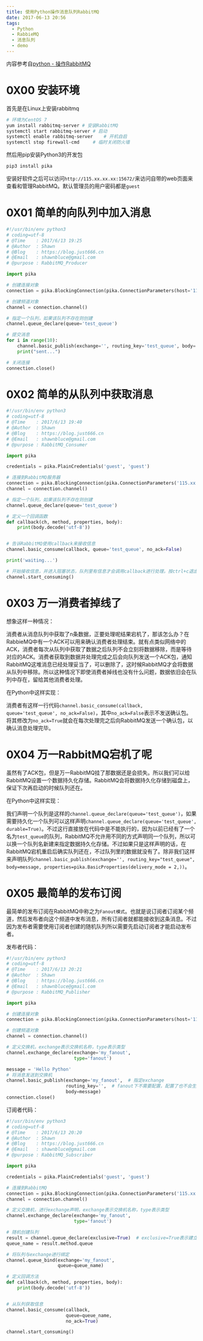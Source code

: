 ```yaml
---
title: 使用Python操作消息队列RabbitMQ
date: 2017-06-13 20:56
tags:
  - Python
  - RabbieMQ
  - 消息队列
  - demo
---
```


内容参考自[python - 操作RabbitMQ](http://www.cnblogs.com/pangguoping/p/5720134.html)

# 0X00 安装环境
首先是在Linux上安装rabbitmq
```bash
# 环境为CentOS 7
yum install rabbitmq-server	# 安装RabbitMQ
systemctl start rabbitmq-server	# 启动
systemctl enable rabbitmq-server	# 开机自启
systemctl stop firewall-cmd		# 临时关闭防火墙
```

然后用pip安装Python3的开发包
```bash
pip3 install pika
```

安装好软件之后可以访问`http://115.xx.xx.xx:15672/`来访问自带的web页面来查看和管理RabbitMQ。默认管理员的用户密码都是`guest`

# 0X01 简单的向队列中加入消息
```python
#!/usr/bin/env python3
# coding=utf-8
# @Time    : 2017/6/13 19:25
# @Author  : Shawn
# @Blog    : https://blog.just666.cn
# @Email   : shawnbluce@gmail.com
# @purpose : RabbitMQ_Producer

import pika

# 创建连接对象
connection = pika.BlockingConnection(pika.ConnectionParameters(host='115.xx.xx.xx'))

# 创建频道对象
channel = connection.channel()

# 指定一个队列，如果该队列不存在则创建
channel.queue_declare(queue='test_queue')

# 提交消息
for i in range(10):
    channel.basic_publish(exchange='', routing_key='test_queue', body='hello,world' + str(i))
    print("sent...")

# 关闭连接
connection.close()
```

# 0X02 简单的从队列中获取消息

```python
#!/usr/bin/env python3
# coding=utf-8
# @Time    : 2017/6/13 19:40
# @Author  : Shawn
# @Blog    : https://blog.just666.cn
# @Email   : shawnbluce@gmail.com
# @purpose : RabbitMQ_Consumer

import pika

credentials = pika.PlainCredentials('guest', 'guest')

# 连接到RabbitMQ服务器
connection = pika.BlockingConnection(pika.ConnectionParameters('115.xx.xx.xx', 5672, '/', credentials))
channel = connection.channel()

# 指定一个队列，如果该队列不存在则创建
channel.queue_declare(queue='test_queue')

# 定义一个回调函数
def callback(ch, method, properties, body):
    print(body.decode('utf-8'))


# 告诉RabbitMQ使用callback来接收信息
channel.basic_consume(callback, queue='test_queue', no_ack=False)

print('waiting...')

# 开始接收信息，并进入阻塞状态，队列里有信息才会调用callback进行处理。按ctrl+c退出。
channel.start_consuming()
```
# 0X03 万一消费者掉线了
想象这样一种情况：

消费者从消息队列中获取了n条数据，正要处理呢结果宕机了，那该怎么办？在RabbieMQ中有一个ACK可以用来确认消费者处理结束。就有点类似网络中的ACK，消费者每次从队列中获取了数据之后队列不会立刻将数据移除，而是等待对应的ACK。消费者获取到数据并处理完成之后会向队列发送一个ACK包，通知RabbitMQ这堆消息已经处理妥当了，可以删除了，这时候RabbitMQ才会将数据从队列中移除。所以这种情况下即使消费者掉线也没有什么问题，数据依旧会在队列中存在，留给其他消费者处理。

在Python中这样实现：

消费者有这样一行代码`channel.basic_consume(callback, queue='test_queue', no_ack=False)`，其中`no_ack=False`表示不发送确认包。将其修改为`no_ack=True`就会在每次处理完之后向RabbitMQ发送一个确认包，以确认消息处理完毕。

# 0X04 万一RabbitMQ宕机了呢
虽然有了ACK包，但是万一RabbitMQ挂了那数据还是会损失。所以我们可以给RabbitMQ设置一个数据持久化存储。RabbitMQ会将数据持久化存储到磁盘上，保证下次再启动的时候队列还在。

在Python中这样实现：

我们声明一个队列是这样的`channel.queue_declare(queue='test_queue')`，如果需要持久化一个队列可以这样声明`channel.queue_declare(queue='test_queue', durable=True)`。不过这行直接放在代码中是不能执行的，因为以前已经有了一个名为`test_queue`的队列，RabbitMQ不允许用不同的方式声明同一个队列，所以可以换一个队列名新建来指定数据持久化存储。不过如果只是这样声明的话，在RabbitMQ宕机重启后确实队列还在，不过队列里的数据就没有了。除非我们这样来声明队列`channel.basic_publish(exchange='', routing_key="test_queue", body=message, properties=pika.BasicProperties(delivery_mode = 2,))`。

# 0X05 最简单的发布订阅
最简单的发布订阅在RabbitMQ中称之为`Fanout模式`。也就是说订阅者订阅某个频道，然后发布者向这个频道中发布消息，所有订阅者就都能接收到这条消息。不过因为发布者需要使用订阅者创建的随机队列所以需要先启动订阅者才能启动发布者。

发布者代码：
```python
#!/usr/bin/env python3
# coding=utf-8
# @Time    : 2017/6/13 20:21
# @Author  : Shawn
# @Blog    : https://blog.just666.cn
# @Email   : shawnbluce@gmail.com
# @purpose : RabbitMQ_Publisher

import pika

# 创建连接对象
connection = pika.BlockingConnection(pika.ConnectionParameters(host='115.xx.xx.xx'))

# 创建频道对象
channel = connection.channel()

# 定义交换机，exchange表示交换机名称，type表示类型
channel.exchange_declare(exchange='my_fanout',
                         type='fanout')

message = 'Hello Python'
# 将消息发送到交换机
channel.basic_publish(exchange='my_fanout',  # 指定exchange
                      routing_key='',  # fanout下不需要配置，配置了也不会生效
                      body=message)
connection.close()
```

订阅者代码：
```python
#!/usr/bin/env python3
# coding=utf-8
# @Time    : 2017/6/13 20:20
# @Author  : Shawn
# @Blog    : https://blog.just666.cn
# @Email   : shawnbluce@gmail.com
# @purpose : RabbitMQ_Subscriber

import pika

credentials = pika.PlainCredentials('guest', 'guest')

# 连接到RabbitMQ
connection = pika.BlockingConnection(pika.ConnectionParameters('115.xx.xx.xx', 5672, '/', credentials))
channel = connection.channel()

# 定义交换机，进行exchange声明，exchange表示交换机名称，type表示类型
channel.exchange_declare(exchange='my_fanout',
                         type='fanout')

# 随机创建队列
result = channel.queue_declare(exclusive=True)  # exclusive=True表示建立临时队列，当consumer关闭后，该队列就会被删除
queue_name = result.method.queue

# 将队列与exchange进行绑定
channel.queue_bind(exchange='my_fanout',
                   queue=queue_name)

# 定义回调方法
def callback(ch, method, properties, body):
    print(body.decode('utf-8'))


# 从队列获取信息
channel.basic_consume(callback,
                      queue=queue_name,
                      no_ack=True)

channel.start_consuming()
```
